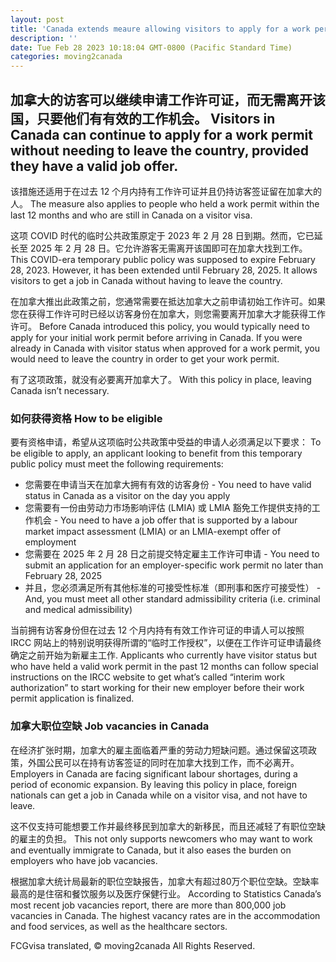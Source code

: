 ```yaml
---
layout: post
title: 'Canada extends meaure allowing visitors to apply for a work permit'
description: ''
date: Tue Feb 28 2023 10:18:04 GMT-0800 (Pacific Standard Time)
categories: moving2canada
---
```


## 加拿大的访客可以继续申请工作许可证，而无需离开该国，只要他们有有效的工作机会。	Visitors in Canada can continue to apply for a work permit without needing to leave the country, provided they have a valid job offer.
	
该措施还适用于在过去 12 个月内持有工作许可证并且仍持访客签证留在加拿大的人。	The measure also applies to people who held a work permit within the last 12 months and who are still in Canada on a visitor visa.
	
这项 COVID 时代的临时公共政策原定于 2023 年 2 月 28 日到期。然而，它已延长至 2025 年 2 月 28 日。它允许游客无需离开该国即可在加拿大找到工作。	This COVID-era temporary public policy was supposed to expire February 28, 2023. However, it has been extended until February 28, 2025. It allows visitors to get a job in Canada without having to leave the country.
	
在加拿大推出此政策之前，您通常需要在抵达加拿大之前申请初始工作许可。如果您在获得工作许可时已经以访客身份在加拿大，则您需要离开加拿大才能获得工作许可。	Before Canada introduced this policy, you would typically need to apply for your initial work permit before arriving in Canada. If you were already in Canada with visitor status when approved for a work permit, you would need to leave the country in order to get your work permit.
	
有了这项政策，就没有必要离开加拿大了。	With this policy in place, leaving Canada isn’t necessary.
	
### 如何获得资格	How to be eligible
	
要有资格申请，希望从这项临时公共政策中受益的申请人必须满足以下要求：	To be eligible to apply, an applicant looking to benefit from this temporary public policy must meet the following requirements:
	
- 您需要在申请当天在加拿大拥有有效的访客身份	-   You need to have valid status in Canada as a visitor on the day you apply
- 您需要有一份由劳动力市场影响评估 (LMIA) 或 LMIA 豁免工作提供支持的工作机会	-   You need to have a job offer that is supported by a labour market impact assessment (LMIA) or an LMIA-exempt offer of employment
- 您需要在 2025 年 2 月 28 日之前提交特定雇主工作许可申请	-   You need to submit an application for an employer-specific work permit no later than February 28, 2025
- 并且，您必须满足所有其他标准的可接受性标准（即刑事和医疗可接受性）	-   And, you must meet all other standard admissibility criteria (i.e. criminal and medical admissibility)
	
当前拥有访客身份但在过去 12 个月内持有有效工作许可证的申请人可以按照 IRCC 网站上的特别说明获得所谓的“临时工作授权”，以便在工作许可证申请最终确定之前开始为新雇主工作.	Applicants who currently have visitor status but who have held a valid work permit in the past 12 months can follow special instructions on the IRCC website to get what’s called “interim work authorization” to start working for their new employer before their work permit application is finalized.
	
### 加拿大职位空缺	Job vacancies in Canada
	
在经济扩张时期，加拿大的雇主面临着严重的劳动力短缺问题。通过保留这项政策，外国公民可以在持有访客签证的同时在加拿大找到工作，而不必离开。	Employers in Canada are facing significant labour shortages, during a period of economic expansion. By leaving this policy in place, foreign nationals can get a job in Canada while on a visitor visa, and not have to leave.
	
这不仅支持可能想要工作并最终移民到加拿大的新移民，而且还减轻了有职位空缺的雇主的负担。	This not only supports newcomers who may want to work and eventually immigrate to Canada, but it also eases the burden on employers who have job vacancies.
	
根据加拿大统计局最新的职位空缺报告，加拿大有超过80万个职位空缺。空缺率最高的是住宿和餐饮服务以及医疗保健行业。	According to Statistics Canada’s most recent job vacancies report, there are more than 800,000 job vacancies in Canada. The highest vacancy rates are in the accommodation and food services, as well as the healthcare sectors.
	

FCGvisa translated, © moving2canada All Rights Reserved.
